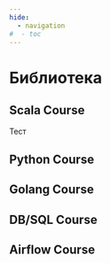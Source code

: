```yaml
---
hide:
  - navigation
#  - toc
---
```


# Библиотека

## Scala Course

Тест

## Python Course

## Golang Course

## DB/SQL Course

## Airflow Course
